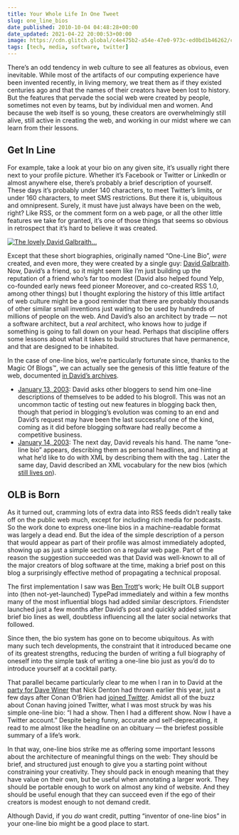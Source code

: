```yaml
---
title: Your Whole Life In One Tweet
slug: one_line_bios
date_published: 2010-10-04 04:48:28+00:00
date_updated: 2021-04-22 20:00:53+00:00
image: https://cdn.glitch.global/c4e475b2-a54e-47e0-973c-ed0bd1b46262/conan-twitter-bio.png?v=1670823760124
tags: [tech, media, software, twitter]
---
```

There’s an odd tendency in web culture to see all features as obvious, even inevitable. While most of the artifacts of our computing experience have been invented recently, in living memory, we treat them as if they existed centuries ago and that the names of their creators have been lost to history. But the features that pervade the social web were created by people, sometimes not even by teams, but by individual men and women. And because the web itself is so young, these creators are overwhelmingly still alive, still active in creating the web, and working in our midst where we can learn from their lessons.

## Get In Line

For example, take a look at your bio on any given site, it’s usually right there next to your profile picture. Whether it’s Facebook or Twitter or LinkedIn or almost anywhere else, there’s probably a brief description of yourself. These days it’s probably under 140 characters, to meet Twitter’s limits, or under 160 characters, to meet SMS restrictions. But there it is, ubiquitous and omnipresent. Surely, it must have just always have been on the web, right? Like RSS, or the comment form on a web page, or all the other little features we take for granted, it’s one of those things that seems so obvious in retrospect that it’s hard to believe it was created.

[![The lovely David Galbraith...](http://farm1.static.flickr.com/46/118053702_179ebe81f7_m.jpg)](http://www.flickr.com/photos/plasticbag/118053702/)

Except that these short biographies, originally named “One-Line Bio”, *were* created, and even more, they were created by a single guy: [David Galbraith](http://davidgalbraith.org/aboutme/). Now, David’s a friend, so it might seem like I’m just building up the reputation of a friend who’s far too modest (David also helped found Yelp, co-founded early news feed pioneer Moreover, and co-created RSS 1.0, among other things) but I thought exploring the history of this little artifact of web culture might be a good reminder that there are probably thousands of other similar small inventions just waiting to be used by hundreds of millions of people on the web. And David’s also an architect by trade — not a software architect, but a *real* architect, who knows how to judge if something is going to fall down on your head. Perhaps that discipline offers some lessons about what it takes to build structures that have permanence, and that are designed to be inhabited.

In the case of one-line bios, we’re particularly fortunate since, thanks to the Magic Of Blogs™, we can actually see the genesis of this little feature of the web, documented [in David’s archives](http://davidgalbraith.org/category/metadata/).

- [January 13, 2003](http://davidgalbraith.org/metadata/weblogs-and-bios-add-this-tag-and-i-will-put-you-in-my-blogroll/124/): David asks other bloggers to send him one-line descriptions of themselves to be added to his blogroll. This was not an uncommon tactic of testing out new features in blogging back then, though that period in blogging’s evolution was coming to an end and David’s request may have been the last successful one of the kind, coming as it did before blogging software had really become a competitive business.
- [January 14, 2003](http://davidgalbraith.org/metadata/one-line-bios-are-personal-headlines/126/): The next day, David reveals his hand. The name “one-line bio” appears, describing them as personal headlines, and hinting at what he’d like to do with XML by describing them with the tag . Later the same day, David described an XML vocabulary for the new bios (which [still lives on](http://vocab.org/bio/0.1/olb.html)).

## OLB is Born

As it turned out, cramming lots of extra data into RSS feeds didn’t really take off on the public web much, except for including rich media for podcasts. So the work done to express one-line bios in a machine-readable format was largely a dead end. But the idea of the simple description of a person that would appear as part of their profile was almost immediately adopted, showing up as just a simple section on a regular web page. Part of the reason the suggestion succeeded was that David was well-known to all of the major creators of blog software at the time, making a brief post on this blog a surprisingly effective method of propagating a technical proposal.

The first implementation I saw was [Ben Trott](http://ben.stupidfool.org/)‘s work; He built OLB support into (then not-yet-launched) TypePad immediately and within a few months many of the most influential blogs had added similar descriptors. Friendster launched just a few months after David’s post and quickly added similar brief bio lines as well, doubtless influencing all the later social networks that followed.

Since then, the bio system has gone on to become ubiquitous. As with many such tech developments, the constraint that it introduced became one of its greatest strengths, reducing the burden of writing a full biography of oneself into the simple task of writing a one-line bio just as you’d do to introduce yourself at a cocktail party.

That parallel became particularly clear to me when I ran in to David at the [party for Dave Winer](http://www.scripting.com/stories/2010/03/04/lastNightsSohoParty.html) that Nick Denton had thrown earlier this year, just a few days after Conan O’Brien had [joined Twitter](http://twitter.com/#!/conanobrien/status/9596834783). Amidst all of the buzz about Conan having joined Twitter, what I was most struck by was his simple one-line bio: “I had a show. Then I had a different show. Now I have a Twitter account.” Despite being funny, accurate and self-deprecating, it read to me almost like the headline on an obituary — the briefest possible summary of a life’s work.

In that way, one-line bios strike me as offering some important lessons about the architecture of meaningful things on the web: They should be brief, and structured just enough to give you a starting point without constraining your creativity. They should pack in enough meaning that they have value on their own, but be useful when annotating a larger work. They should be portable enough to work on almost any kind of website. And they should be useful enough that they can succeed even if the ego of their creators is modest enough to not demand credit.

Although David, if you *do* want credit, putting “inventor of one-line bios” in your one-line bio might be a good place to start.
